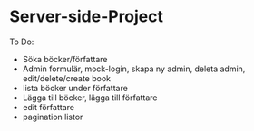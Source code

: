 # Server-side-Project

To Do:

* Söka böcker/författare
* Admin formulär, mock-login, skapa ny admin, deleta admin, edit/delete/create book
* lista böcker under författare
* Lägga till böcker, lägga till författare
* edit författare
* pagination listor
